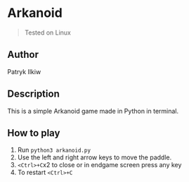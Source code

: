 # Arkanoid
> Tested on Linux

## Author
Patryk Ilkiw

## Description

This is a simple Arkanoid game made in Python in terminal.

## How to play

1. Run `python3 arkanoid.py`
2. Use the left and right arrow keys to move the paddle.
3. `<Ctrl>+C`x2 to close or in endgame screen press any key
4. To restart `<Ctrl>+C`
